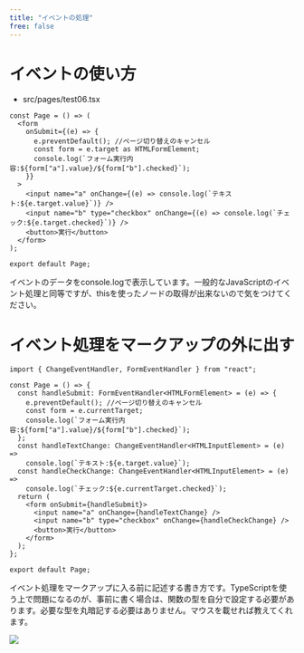 ```yaml
---
title: "イベントの処理"
free: false
---
```


# イベントの使い方

- src/pages/test06.tsx

```tsx
const Page = () => (
  <form
    onSubmit={(e) => {
      e.preventDefault(); //ページ切り替えのキャンセル
      const form = e.target as HTMLFormElement;
      console.log(`フォーム実行内容:${form["a"].value}/${form["b"].checked}`);
    }}
  >
    <input name="a" onChange={(e) => console.log(`テキスト:${e.target.value}`)} />
    <input name="b" type="checkbox" onChange={(e) => console.log(`チェック:${e.target.checked}`)} />
    <button>実行</button>
  </form>
);

export default Page;
```

イベントのデータをconsole.logで表示しています。一般的なJavaScriptのイベント処理と同等ですが、thisを使ったノードの取得が出来ないので気をつけてください。

# イベント処理をマークアップの外に出す

```tsx
import { ChangeEventHandler, FormEventHandler } from "react";

const Page = () => {
  const handleSubmit: FormEventHandler<HTMLFormElement> = (e) => {
    e.preventDefault(); //ページ切り替えのキャンセル
    const form = e.currentTarget;
    console.log(`フォーム実行内容:${form["a"].value}/${form["b"].checked}`);
  };
  const handleTextChange: ChangeEventHandler<HTMLInputElement> = (e) =>
    console.log(`テキスト:${e.target.value}`);
  const handleCheckChange: ChangeEventHandler<HTMLInputElement> = (e) =>
    console.log(`チェック:${e.currentTarget.checked}`);
  return (
    <form onSubmit={handleSubmit}>
      <input name="a" onChange={handleTextChange} />
      <input name="b" type="checkbox" onChange={handleCheckChange} />
      <button>実行</button>
    </form>
  );
};

export default Page;
```

イベント処理をマークアップに入る前に記述する書き方です。TypeScriptを使う上で問題になるのが、事前に書く場合は、関数の型を自分で設定する必要があります。必要な型を丸暗記する必要はありません。マウスを載せれば教えてくれます。

![](https://storage.googleapis.com/zenn-user-upload/b65ee675ad08ca54e649c0d8.png)